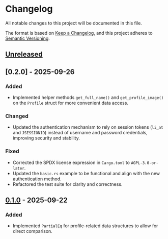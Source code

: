 # Changelog

All notable changes to this project will be documented in this file.

The format is based on [Keep a Changelog](https://keepachangelog.com/en/1.0.0/),
and this project adheres to [Semantic Versioning](https://semver.org/spec/v2.0.0.html).

## [Unreleased]

## [0.2.0] - 2025-09-26

### Added
  - Implemented helper methods `get_full_name()` and `get_profile_image()` on the `Profile` struct for more convenient data access.

### Changed
  - Updated the authentication mechanism to rely on session tokens (`li_at` and `JSESSIONID`) instead of username and password credentials, improving security and stability.

### Fixed
  - Corrected the SPDX license expression in `Cargo.toml` to `AGPL-3.0-or-later`.
  - Updated the `basic.rs` example to be functional and align with the new authentication method.
  - Refactored the test suite for clarity and correctness.

## [0.1.0] - 2025-09-22

### Added 
- Implemented `PartialEq` for profile-related data structures to allow for direct comparison.

[Unreleased]: https://github.com/philocalyst/infat/compare/v0.2.0…HEAD
[0.1.0]: https://github.com/philocalyst/infat/compare/v0.1.0...v0.2.0 
[0.1.0]: https://github.com/philocalyst/infat/compare/v0.1.0... (Comparing against the start of the project)

